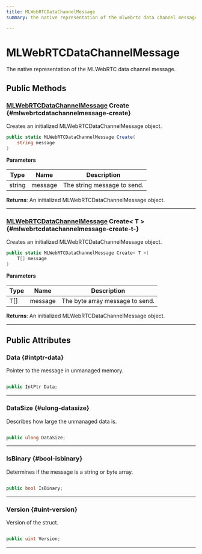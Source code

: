 ```yaml
---
title: MLWebRTCDataChannelMessage
summary: the native representation of the mlwebrtc data channel message. 

---
```


# MLWebRTCDataChannelMessage




The native representation of the MLWebRTC data channel message.   





## Public Methods

### [MLWebRTCDataChannelMessage](/versioned_docs/version-02-Aug-2023/unity-api/api/UnityEngine.XR.MagicLeap/MLWebRTC/DataChannel/NativeBindings/UnityEngine.XR.MagicLeap.MLWebRTC.DataChannel.NativeBindings.MLWebRTCDataChannelMessage.md) Create {#mlwebrtcdatachannelmessage-create}

Creates an initialized MLWebRTCDataChannelMessage object. 

```csharp
public static MLWebRTCDataChannelMessage Create(
    string message
)
```


**Parameters**

| Type | Name  | Description  | 
|--|--|--|
| string |message|The string message to send.|






**Returns**: An initialized MLWebRTCDataChannelMessage object.



-----------

### [MLWebRTCDataChannelMessage](/versioned_docs/version-02-Aug-2023/unity-api/api/UnityEngine.XR.MagicLeap/MLWebRTC/DataChannel/NativeBindings/UnityEngine.XR.MagicLeap.MLWebRTC.DataChannel.NativeBindings.MLWebRTCDataChannelMessage.md) Create< T > {#mlwebrtcdatachannelmessage-create-t-}

Creates an initialized MLWebRTCDataChannelMessage object. 

```csharp
public static MLWebRTCDataChannelMessage Create< T >(
    T[] message
)
```


**Parameters**

| Type | Name  | Description  | 
|--|--|--|
| T[] |message|The byte array message to send.|






**Returns**: An initialized MLWebRTCDataChannelMessage object.



-----------

## Public Attributes

### Data {#intptr-data}

Pointer to the message in unmanaged memory. 

```csharp

public IntPtr Data;

```






-----------

### DataSize {#ulong-datasize}

Describes how large the unmanaged data is. 

```csharp

public ulong DataSize;

```






-----------

### IsBinary {#bool-isbinary}

Determines if the message is a string or byte array. 

```csharp

public bool IsBinary;

```






-----------

### Version {#uint-version}

Version of the struct. 

```csharp

public uint Version;

```






-----------


